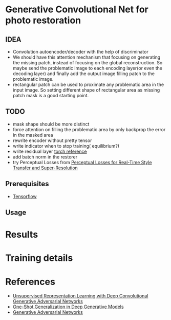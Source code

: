 Generative Convolutional Net for photo restoration
====================
## IDEA
* Convolution autoencoder/decoder with the help of discriminator
* We should have this attention mechanism that focusing on generating the missing patch, instead of focusing on the global reconstruction. So maybe send the problematic image to each encoding layer(or even the decoding layer) and finally add the output image filling patch to the problematic image.
* rectangular patch can be used to proximate any problematic area in the input image. So setting different shape of rectangular area as missing patch mask is a good starting point. 
## TODO
* mask shape should be more distinct 
* force attention on filling the problematic area by only backprop the error in the masked area
* rewrite encoder without pretty tensor
* write indicator when to stop training( equilibrium?)
* write residual layer [torch reference](https://github.com/gcr/torch-residual-networks/blob/master/residual-layers.lua)
* add batch norm in the restorer
* try Perceptual Losses from [Perceptual Losses for Real-Time Style Transfer
and Super-Resolution](http://arxiv.org/pdf/1603.08155v1.pdf)

Prerequisites
-------------
- [Tensorflow](https://www.tensorflow.org/)

Usage
-----

# Results

# Training details

# References
 * [Unsupervised Representation Learning with Deep Convolutional Generative Adversarial Networks](https://github.com/Newmu/dcgan_code)
 * [One-Shot Generalization in Deep Generative Models](http://arxiv.org/pdf/1603.05027.pdf)
 * [Generative Adversarial Networks](http://arxiv.org/abs/1406.2661)
